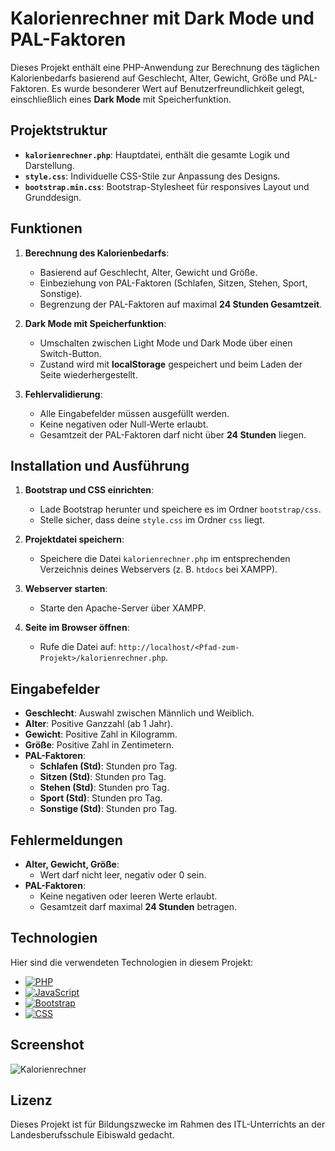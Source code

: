 # Kalorienrechner mit Dark Mode und PAL-Faktoren

Dieses Projekt enthält eine PHP-Anwendung zur Berechnung des täglichen Kalorienbedarfs basierend auf Geschlecht, Alter, Gewicht, Größe und PAL-Faktoren. Es wurde besonderer Wert auf Benutzerfreundlichkeit gelegt, einschließlich eines **Dark Mode** mit Speicherfunktion.

## Projektstruktur

- **`kalorienrechner.php`**: Hauptdatei, enthält die gesamte Logik und Darstellung.
- **`style.css`**: Individuelle CSS-Stile zur Anpassung des Designs.
- **`bootstrap.min.css`**: Bootstrap-Stylesheet für responsives Layout und Grunddesign.

## Funktionen

1. **Berechnung des Kalorienbedarfs**:
   - Basierend auf Geschlecht, Alter, Gewicht und Größe.
   - Einbeziehung von PAL-Faktoren (Schlafen, Sitzen, Stehen, Sport, Sonstige).
   - Begrenzung der PAL-Faktoren auf maximal **24 Stunden Gesamtzeit**.

2. **Dark Mode mit Speicherfunktion**:
   - Umschalten zwischen Light Mode und Dark Mode über einen Switch-Button.
   - Zustand wird mit **localStorage** gespeichert und beim Laden der Seite wiederhergestellt.

3. **Fehlervalidierung**:
   - Alle Eingabefelder müssen ausgefüllt werden.
   - Keine negativen oder Null-Werte erlaubt.
   - Gesamtzeit der PAL-Faktoren darf nicht über **24 Stunden** liegen.

## Installation und Ausführung

1. **Bootstrap und CSS einrichten**:
   - Lade Bootstrap herunter und speichere es im Ordner `bootstrap/css`.
   - Stelle sicher, dass deine `style.css` im Ordner `css` liegt.

2. **Projektdatei speichern**:
   - Speichere die Datei `kalorienrechner.php` im entsprechenden Verzeichnis deines Webservers (z. B. `htdocs` bei XAMPP).

3. **Webserver starten**:
   - Starte den Apache-Server über XAMPP.

4. **Seite im Browser öffnen**:
   - Rufe die Datei auf: `http://localhost/<Pfad-zum-Projekt>/kalorienrechner.php`.

## Eingabefelder

- **Geschlecht**: Auswahl zwischen Männlich und Weiblich.
- **Alter**: Positive Ganzzahl (ab 1 Jahr).
- **Gewicht**: Positive Zahl in Kilogramm.
- **Größe**: Positive Zahl in Zentimetern.
- **PAL-Faktoren**:
  - **Schlafen (Std)**: Stunden pro Tag.
  - **Sitzen (Std)**: Stunden pro Tag.
  - **Stehen (Std)**: Stunden pro Tag.
  - **Sport (Std)**: Stunden pro Tag.
  - **Sonstige (Std)**: Stunden pro Tag.

## Fehlermeldungen

- **Alter, Gewicht, Größe**:
  - Wert darf nicht leer, negativ oder 0 sein.
- **PAL-Faktoren**:
  - Keine negativen oder leeren Werte erlaubt.
  - Gesamtzeit darf maximal **24 Stunden** betragen.

## Technologien

Hier sind die verwendeten Technologien in diesem Projekt:

- [![PHP](https://img.shields.io/badge/PHP-%23777BB4.svg?&style=for-the-badge&logo=php&logoColor=white)](https://www.php.net/)
- [![JavaScript](https://img.shields.io/badge/JavaScript-%23F7DF1E.svg?&style=for-the-badge&logo=javascript&logoColor=black)](https://developer.mozilla.org/en-US/docs/Web/JavaScript)
- [![Bootstrap](https://img.shields.io/badge/Bootstrap-%23563D7C.svg?&style=for-the-badge&logo=bootstrap&logoColor=white)](https://getbootstrap.com/)
- [![CSS](https://img.shields.io/badge/CSS3-%231572B6.svg?&style=for-the-badge&logo=css3&logoColor=white)](https://developer.mozilla.org/en-US/docs/Web/CSS)

## Screenshot

![Kalorienrechner](https://github.com/<DeinBenutzername>/<DeinRepository>/blob/main/screenshots/kalorienrechner.png)

## Lizenz

Dieses Projekt ist für Bildungszwecke im Rahmen des ITL-Unterrichts an der Landesberufsschule Eibiswald gedacht.
